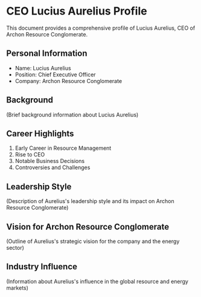 # CEO Lucius Aurelius Profile

This document provides a comprehensive profile of Lucius Aurelius, CEO of Archon Resource Conglomerate.

## Personal Information

- Name: Lucius Aurelius
- Position: Chief Executive Officer
- Company: Archon Resource Conglomerate

## Background

(Brief background information about Lucius Aurelius)

## Career Highlights

1. Early Career in Resource Management
2. Rise to CEO
3. Notable Business Decisions
4. Controversies and Challenges

## Leadership Style

(Description of Aurelius's leadership style and its impact on Archon Resource Conglomerate)

## Vision for Archon Resource Conglomerate

(Outline of Aurelius's strategic vision for the company and the energy sector)

## Industry Influence

(Information about Aurelius's influence in the global resource and energy markets)